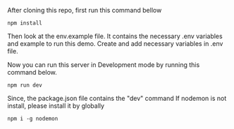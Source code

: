 After cloning this repo, first run this command bellow
```console
npm install
```

Then look at the env.example file. It contains the 
necessary .env variables and example to run this demo.
Create and add necessary variables in .env file.

Now you can run this server in Development mode by running
this command below.
```console
npm run dev
```

Since, the package.json file contains the "dev" command
If nodemon is not install, please install it by globally
```
npm i -g nodemon
```
